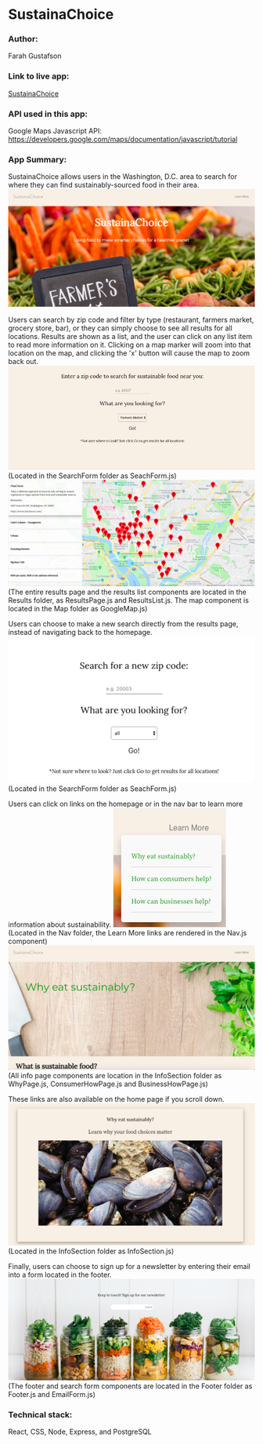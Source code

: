 
# SustainaChoice
### Author: 
Farah Gustafson

### Link to live app:
[SustainaChoice](https://farah-sustainachoice-app.now.sh/ "SustainaChoice")

### API used in this app: 
Google Maps Javascript API: https://developers.google.com/maps/documentation/javascript/tutorial

### App Summary:
SustainaChoice allows users in the Washington, D.C. area to search for where they can find sustainably-sourced food in their area.
![Homepage header](/src/Screenshots/NavbarHeader.png?raw=true)

Users can search by zip code and filter by type (restaurant, farmers market, grocery store, bar), or they can simply choose to see all results for all locations. Results are shown as a list, and the user can click on any list item to read more information on it. Clicking on a map marker will zoom into that location on the map, and clicking the 'x' button will cause the map to zoom back out.
![Homepage Search Form](/src/Screenshots/HomepageSearchForm.png?raw=true) (Located in the SearchForm folder as SeachForm.js)
![Results Page with Map](/src/Screenshots/ResultsListandMap.png?raw=true) (The entire results page and the results list components are located in the Results folder, as ResultsPage.js and ResultsList.js. The map component is located in the Map folder as GoogleMap.js)

Users can choose to make a new search directly from the results page, instead of navigating back to the homepage. 
![Results page search form](/src/Screenshots/ResultsPageSearchForm.png?raw=true) (Located in the SearchForm folder as SeachForm.js)

Users can click on links on the homepage or in the nav bar to learn more information about sustainability.
![Learn more dropdown in navigation](/src/Screenshots/LearnMore.png?raw=true) (Located in the Nav folder, the Learn More links are rendered in the Nav.js component)
![Why page](/src/Screenshots/WhyPage.png?raw=true) (All info page components are location in the InfoSection folder as WhyPage.js, ConsumerHowPage.js and BusinessHowPage.js)

These links are also available on the home page if you scroll down. 
![Homepage link to Why Page](/src/Screenshots/HomeWhyPage.png?raw=true) (Located in the InfoSection folder as InfoSection.js)

Finally, users can choose to sign up for a newsletter by entering their email into a form located in the footer.
![Footer](/src/Screenshots/Footer.png?raw=true) (The footer and search form components are located in the Footer folder as Footer.js and EmailForm.js)

### Technical stack:
React, CSS, Node, Express, and PostgreSQL

